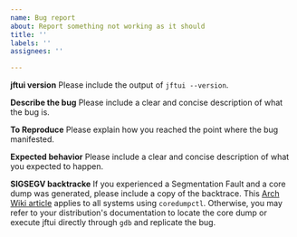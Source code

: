 ```yaml
---
name: Bug report
about: Report something not working as it should
title: ''
labels: ''
assignees: ''

---
```


**jftui version**
Please include the output of `jftui --version`.

**Describe the bug**
Please include a clear and concise description of what the bug is.

**To Reproduce**
Please explain how you reached the point where the bug manifested.

**Expected behavior**
Please include a clear and concise description of what you expected to happen.

**SIGSEGV backtracke**
If you experienced a Segmentation Fault and a core dump was generated, please include a copy of the backtrace.
This [Arch Wiki article](https://wiki.archlinux.org/index.php/Core_dump#Examining_a_core_dump) applies to all systems using `coredumpctl`. Otherwise, you may refer to your distribution's documentation to locate the core dump or execute jftui directly through `gdb` and replicate the bug.
